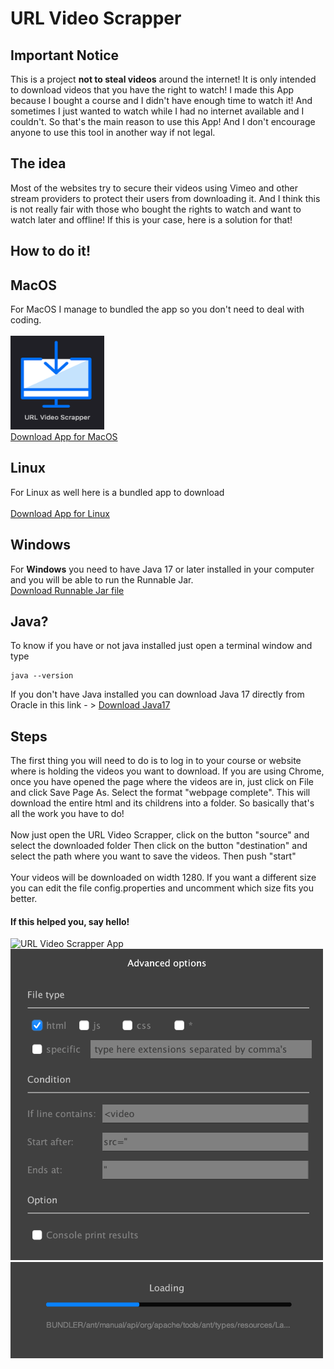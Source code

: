 # URL Video Scrapper

## Important Notice
This is a project **not to steal videos** around the internet! It is only intended to download
videos that you have the right to watch! I made this App because I bought a course and 
I didn't have enough time to watch it! And sometimes I just wanted to watch while I had
no internet available and I couldn't. So that's the main reason to use this App! 
And I don't encourage anyone to use this tool in another way if not legal.

## The idea 
Most of the websites try to secure their videos using Vimeo and other stream providers
to protect their users from downloading it. And I think this is not really fair with those
who bought the rights to watch and want to watch later and offline! If this is your case, here is a solution for that!

## How to do it!
## **MacOS**
For MacOS I manage to bundled the app so you don't need to deal with coding.<br><br>
<a href="https://github.com/rcastrucci/URLVideoScrapper/tree/main/Bundled%20App">
<img src="https://github.com/rcastrucci/URLVideoScrapper/blob/main/Bundled%20App/URLScrapper%20App.png" width="150" height="150"/>
</a><br>
[Download App for MacOS](https://github.com/rcastrucci/URLVideoScrapper/tree/main/Bundled%20App)

## **Linux**
For Linux as well here is a bundled app to download<br><br>
[Download App for Linux](https://github.com/rcastrucci/URLVideoScrapper/blob/main/Bundled%20App/URLScrapper_linux_1_0.deb)

## **Windows**
For **Windows** you need to have Java 17 or later installed in your computer and you will be able to run the Runnable Jar.<br>
[Download Runnable Jar file](https://github.com/rcastrucci/URLVideoScrapper/tree/main/Runnable%20Jar)

## Java?
To know if you have or not java installed just open a terminal window and type

    java --version

If you don't have Java installed you can download Java 17 directly from Oracle in this link - > [Download Java17](https://www.oracle.com/java/technologies/javase/jdk17-archive-downloads.html)

## Steps
The first thing you will need to do is to log in to your course or website where is holding
the videos you want to download. If you are using Chrome, once you have opened the page
where the videos are in, just click on File and click Save Page As. Select the format 
"webpage complete". This will download the entire html and its childrens into a folder.
So basically that's all the work you have to do!
<br><br>
Now just open the URL Video Scrapper, click on the button "source" and select the downloaded folder 
Then click on the button "destination" and select the path where you want to save the videos. 
Then push "start"
<br><br>
Your videos will be downloaded on width 1280. If you want a different size you can edit the
file config.properties and uncomment which size fits you better.

#### **If this helped you, say hello!**

<img src="https://github.com/rcastrucci/URLVideoScrapper/blob/main/Runnable%20Jar/main_screen.png" width="500" height="auto" alt="URL Video Scrapper App"/><br>
<img src="https://github.com/rcastrucci/URLVideoScrapper/blob/main/Runnable%20Jar/advanced_screen.png" width="500" height="auto" alt="URL Video Scrapper App"/><br>
<img src="https://github.com/rcastrucci/URLVideoScrapper/blob/main/Runnable%20Jar/loading_screen.png" width="500" height="auto" alt="URL Video Scrapper App"/><br>
